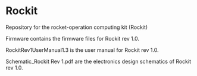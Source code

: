# Rockit
Repository for the rocket-operation computing kit (Rockit)

Firmware contains the firmware files for Rockit rev 1.0.

RockitRev1UserManual1.3 is the user manual for Rockit rev 1.0.

Schematic_Rockit Rev 1.pdf are the electronics design schematics of Rockit rev 1.0.
